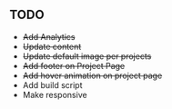 ## TODO
* ~~Add Analytics~~
* ~~Update content~~
* ~~Update default image per projects~~
* ~~Add footer on Project Page~~
* ~~Add hover animation on project page~~
* Add build script
* Make responsive

